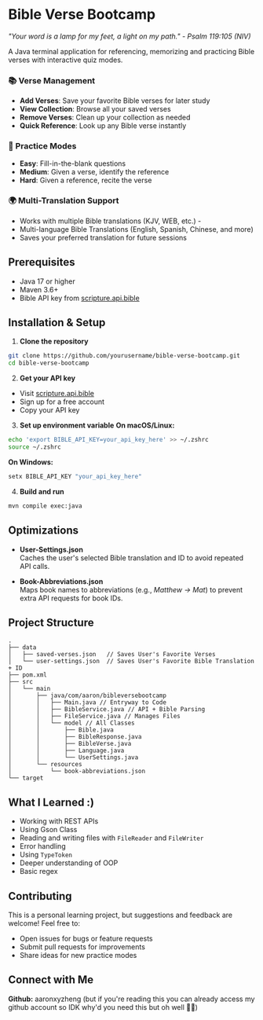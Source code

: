# Bible Verse Bootcamp
*"Your word is a lamp for my feet, a light on my path." - Psalm 119:105 (NIV)*

A Java terminal application for referencing, memorizing and practicing Bible verses with interactive quiz modes.

### 📚 Verse Management 
-  **Add Verses**: Save your favorite Bible verses for later study 
-   **View Collection**: Browse all your saved verses 
-  **Remove Verses**: Clean up your collection as needed 
-  **Quick Reference**: Look up any Bible verse instantly 

### 🎯 Practice Modes 
-  **Easy**: Fill-in-the-blank questions 
-  **Medium**: Given a verse, identify the reference 
-  **Hard**: Given a reference, recite the verse 

### 🌍 Multi-Translation Support 
- Works with multiple Bible translations (KJV, WEB, etc.) -
-  Multi-language Bible Translations (English, Spanish, Chinese, and more) 
-  Saves your preferred translation for future sessions

## Prerequisites

- Java 17 or higher 
- Maven 3.6+ 
- Bible API key from [scripture.api.bible](https://scripture.api.bible)

## Installation & Setup

1.  **Clone the repository** 
```bash 
git clone https://github.com/yourusername/bible-verse-bootcamp.git 
cd bible-verse-bootcamp
```

2. **Get your API key**

-   Visit [scripture.api.bible](https://scripture.api.bible)
-   Sign up for a free account
-   Copy your API key
3. **Set up environment variable** **On macOS/Linux:**

```bash
echo 'export BIBLE_API_KEY=your_api_key_here' >> ~/.zshrc
source ~/.zshrc
```

**On Windows:**

```cmd
setx BIBLE_API_KEY "your_api_key_here"
```

4. **Build and run**
```bash
mvn compile exec:java
```


## Optimizations

- **User-Settings.json**  
  Caches the user's selected Bible translation and ID to avoid repeated API calls.

- **Book-Abbreviations.json**  
  Maps book names to abbreviations (e.g., *Matthew → Mat*) to prevent extra API requests for book IDs.


## Project Structure

```pgsql
.
├── data 
│   ├── saved-verses.json   // Saves User's Favorite Verses
│   └── user-settings.json  // Saves User's Favorite Bible Translation + ID
├── pom.xml 
├── src
│   └── main
│       ├── java/com/aaron/bibleversebootcamp
│       │   ├── Main.java // Entryway to Code
│       │   ├── BibleService.java // API + Bible Parsing
│       │   ├── FileService.java // Manages Files
│       │   └── model // All Classes
│       │       ├── Bible.java
│       │       ├── BibleResponse.java
│       │       ├── BibleVerse.java
│       │       ├── Language.java
│       │       └── UserSettings.java
│       └── resources
│           └── book-abbreviations.json
└── target
```



## What I Learned :)

- Working with REST APIs  
- Using Gson Class
- Reading and writing files with `FileReader` and `FileWriter`  
- Error handling  
- Using `TypeToken`  
- Deeper understanding of OOP  
- Basic regex


## Contributing

This is a personal learning project, but suggestions and feedback are welcome! Feel free to:

-   Open issues for bugs or feature requests
-   Submit pull requests for improvements
-   Share ideas for new practice modes

## Connect with Me

**Github:** aaronxyzheng (but if you're reading this you can already access my github account so IDK why'd you need this but oh well 🤷‍♂️)


